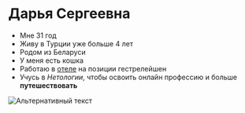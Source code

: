 # Дарья Сергеевна

- Мне 31 год
- Живу в Турции уже больше 4 лет
- Родом из Беларуси
- У меня есть кошка
- Работаю в [отеле](https://www.sidestarhotels.com/) на позиции гестрелейшен
- Учусь в *Нетологии*, чтобы освоить онлайн профессию и больше **путешествовать** 

![Альтернативный текст](photo.jpg)